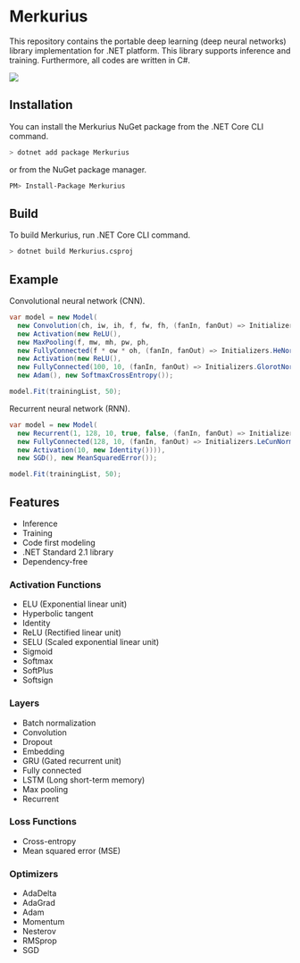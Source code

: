 # Merkurius

This repository contains the portable deep learning (deep neural networks) library implementation for .NET platform. This library supports inference and training. Furthermore, all codes are written in C#.

![](https://github.com/kawatan/Merkurius/workflows/.NET%20Core/badge.svg)

## Installation

You can install the Merkurius NuGet package from the .NET Core CLI command.

```sh
> dotnet add package Merkurius
```

or from the NuGet package manager.

```sh
PM> Install-Package Merkurius
```

## Build

To build Merkurius, run .NET Core CLI command.

```sh
> dotnet build Merkurius.csproj
```

## Example

Convolutional neural network (CNN).

```csharp
var model = new Model(
  new Convolution(ch, iw, ih, f, fw, fh, (fanIn, fanOut) => Initializers.HeNormal(fanIn),
  new Activation(new ReLU(),
  new MaxPooling(f, mw, mh, pw, ph,
  new FullyConnected(f * ow * oh, (fanIn, fanOut) => Initializers.HeNormal(fanIn),
  new Activation(new ReLU(),
  new FullyConnected(100, 10, (fanIn, fanOut) => Initializers.GlorotNormal(fanIn, fanOut))))))),
  new Adam(), new SoftmaxCrossEntropy());

model.Fit(trainingList, 50);
```

Recurrent neural network (RNN).

```csharp
var model = new Model(
  new Recurrent(1, 128, 10, true, false, (fanIn, fanOut) => Initializers.LeCunNormal(fanIn),
  new FullyConnected(128, 10, (fanIn, fanOut) => Initializers.LeCunNormal(fanIn),
  new Activation(10, new Identity()))),
  new SGD(), new MeanSquaredError());

model.Fit(trainingList, 50);
```

## Features

* Inference
* Training
* Code first modeling
* .NET Standard 2.1 library
* Dependency-free

### Activation Functions
* ELU (Exponential linear unit)
* Hyperbolic tangent
* Identity
* ReLU (Rectified linear unit)
* SELU (Scaled exponential linear unit)
* Sigmoid
* Softmax
* SoftPlus
* Softsign

### Layers
* Batch normalization
* Convolution
* Dropout
* Embedding
* GRU (Gated recurrent unit)
* Fully connected
* LSTM (Long short-term memory)
* Max pooling
* Recurrent

### Loss Functions
* Cross-entropy
* Mean squared error (MSE)

### Optimizers
* AdaDelta
* AdaGrad
* Adam
* Momentum
* Nesterov
* RMSprop
* SGD
